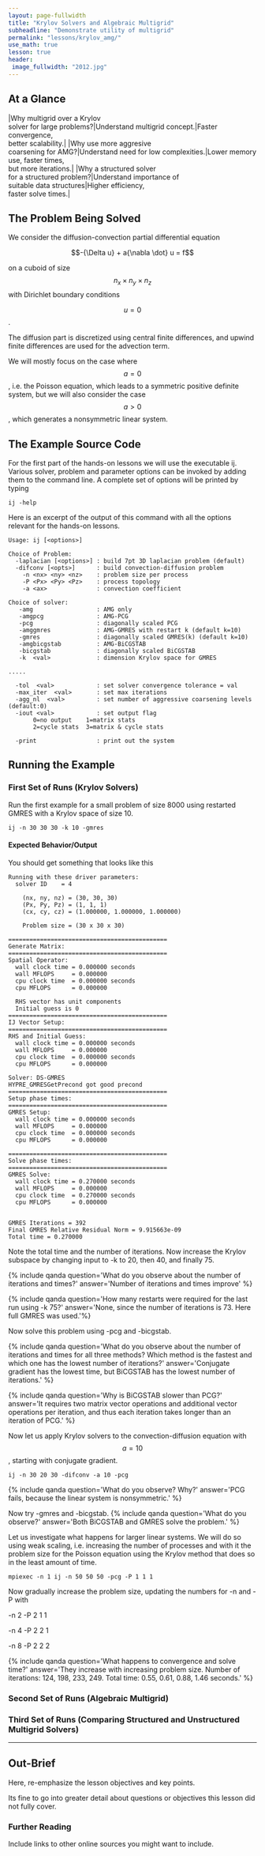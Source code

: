 ```yaml
---
layout: page-fullwidth
title: "Krylov Solvers and Algebraic Multigrid"
subheadline: "Demonstrate utility of multigrid"
permalink: "lessons/krylov_amg/"
use_math: true
lesson: true
header:
 image_fullwidth: "2012.jpg"
---
```


## At a Glance

|Why multigrid over a Krylov<br>solver for large problems?|Understand multigrid concept.|Faster convergence,<br>better scalability.|
|Why use more aggresive<br>coarsening for AMG?|Understand need for low complexities.|Lower memory use, faster times,<br>but more iterations.|
|Why a structured solver<br>for a structured problem?|Understand importance of<br>suitable data structures|Higher efficiency,<br>faster solve times.|


## The Problem Being Solved

We consider the diffusion-convection partial differential equation

$$-{\Delta u} + a{\nabla \dot} u = f$$

on a cuboid of size $$n_x \times n_y \times n_z$$ with Dirichlet boundary conditions

$$u = 0$$.

The diffusion part is discretized using central finite differences, and upwind finite differences are used for the advection term.

We will mostly focus on the case where $$a = 0$$, i.e. the Poisson equation, which leads to a symmetric positive definite system, but we will also consider the case $$a > 0$$, which generates a nonsymmetric linear system. 


## The Example Source Code

For the first part of the hands-on lessons we will use the executable ij. Various solver, problem and parameter options can be invoked by adding them to the command line.
A complete set of options will be printed by typing
```
ij -help
```
Here is an excerpt of the output of this command with all the options relevant for the hands-on lessons.

```
Usage: ij [<options>]

Choice of Problem:
  -laplacian [<options>] : build 7pt 3D laplacian problem (default)
  -difconv [<opts>]      : build convection-diffusion problem
    -n <nx> <ny> <nz>    : problem size per process
    -P <Px> <Py> <Pz>    : process topology
    -a <ax>              : convection coefficient

Choice of solver:
   -amg                  : AMG only
   -amgpcg               : AMG-PCG
   -pcg                  : diagonally scaled PCG
   -amggmres             : AMG-GMRES with restart k (default k=10)
   -gmres                : diagonally scaled GMRES(k) (default k=10)
   -amgbicgstab          : AMG-BiCGSTAB
   -bicgstab             : diagonally scaled BiCGSTAB
   -k  <val>             : dimension Krylov space for GMRES

.....

  -tol  <val>            : set solver convergence tolerance = val
  -max_iter  <val>       : set max iterations 
  -agg_nl  <val>         : set number of aggressive coarsening levels (default:0)
  -iout <val>            : set output flag
       0=no output    1=matrix stats
       2=cycle stats  3=matrix & cycle stats

  -print                 : print out the system
```

## Running the Example

### First Set of Runs (Krylov Solvers)

Run the first example for a small problem of size 8000 using restarted GMRES with a Krylov space of size 10.
```
ij -n 30 30 30 -k 10 -gmres
```

#### Expected Behavior/Output

You should get something that looks like this
```
Running with these driver parameters:
  solver ID    = 4

    (nx, ny, nz) = (30, 30, 30)
    (Px, Py, Pz) = (1, 1, 1)
    (cx, cy, cz) = (1.000000, 1.000000, 1.000000)

    Problem size = (30 x 30 x 30)

=============================================
Generate Matrix:
=============================================
Spatial Operator:
  wall clock time = 0.000000 seconds
  wall MFLOPS     = 0.000000
  cpu clock time  = 0.000000 seconds
  cpu MFLOPS      = 0.000000

  RHS vector has unit components
  Initial guess is 0
=============================================
IJ Vector Setup:
=============================================
RHS and Initial Guess:
  wall clock time = 0.000000 seconds
  wall MFLOPS     = 0.000000
  cpu clock time  = 0.000000 seconds
  cpu MFLOPS      = 0.000000

Solver: DS-GMRES
HYPRE_GMRESGetPrecond got good precond
=============================================
Setup phase times:
=============================================
GMRES Setup:
  wall clock time = 0.000000 seconds
  wall MFLOPS     = 0.000000
  cpu clock time  = 0.000000 seconds
  cpu MFLOPS      = 0.000000

=============================================
Solve phase times:
=============================================
GMRES Solve:
  wall clock time = 0.270000 seconds
  wall MFLOPS     = 0.000000
  cpu clock time  = 0.270000 seconds
  cpu MFLOPS      = 0.000000


GMRES Iterations = 392
Final GMRES Relative Residual Norm = 9.915663e-09
Total time = 0.270000
```

Note the total time and the number of iterations.
Now increase the Krylov subspace by changing input to -k to 20, then 40, and finally 75.

{% include qanda question='What do you observe about the number of iterations and times?' answer='Number of iterations and times improve' %}

{% include qanda question='How many restarts were required for the last run using -k 75?'  answer='None, since the number of iterations is 73. Here full GMRES was used.'%}

Now solve this problem using -pcg and -bicgstab.

{% include qanda question='What do you observe about the number of iterations and times for all three methods? Which method is the fastest and which one has the lowest number of iterations?' answer='Conjugate gradient has the lowest time, but BiCGSTAB has the lowest number of iterations.' %}

{% include qanda question='Why is BiCGSTAB slower than PCG?' answer='It requires two matrix vector operations and additional vector operations per iteration, and thus each iteration takes longer than an iteration of PCG.' %}

Now let us apply Krylov solvers to the convection-diffusion equation with $$a=10$$, starting with conjugate gradient.

```
ij -n 30 20 30 -difconv -a 10 -pcg
```
{% include qanda question='What do you observe? Why?' answer='PCG fails, because the linear system is nonsymmetric.' %}

Now try -gmres and -bicgstab.
{% include qanda question='What do you observe?' answer='Both BiCGSTAB and GMRES solve the problem.' %}

Let us investigate what happens for larger linear systems. We will do so using weak scaling, i.e. increasing the number of processes and with it the problem size for the Poisson equation using the Krylov method that does so in the least amount of time.
```
mpiexec -n 1 ij -n 50 50 50 -pcg -P 1 1 1
```
Now gradually increase the problem size, updating the numbers for -n and -P with

-n 2 -P 2 1 1

-n 4 -P 2 2 1

-n 8 -P 2 2 2

{% include qanda question='What happens to convergence and solve time?' answer='They increase with increasing problem size. 
Number of iterations: 124, 198, 233, 249.
Total time: 0.55, 0.61, 0.88, 1.46 seconds.' %}



### Second Set of Runs (Algebraic Multigrid)


### Third Set of Runs (Comparing Structured and Unstructured Multigrid Solvers)

---

## Out-Brief

Here, re-emphasize the lesson objectives and key points.

Its fine to go into greater detail about questions or objectives this lesson
did not fully cover.

### Further Reading

Include links to other online sources you might want to include.
